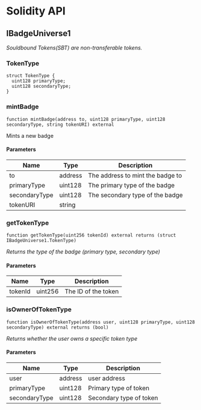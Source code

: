 # Solidity API

## IBadgeUniverse1

_Souldbound Tokens(SBT) are non-transferable tokens._

### TokenType

```solidity
struct TokenType {
  uint128 primaryType;
  uint128 secondaryType;
}
```

### mintBadge

```solidity
function mintBadge(address to, uint128 primaryType, uint128 secondaryType, string tokenURI) external
```

Mints a new badge

#### Parameters

| Name | Type | Description |
| ---- | ---- | ----------- |
| to | address | The address to mint the badge to |
| primaryType | uint128 | The primary type of the badge |
| secondaryType | uint128 | The secondary type of the badge |
| tokenURI | string |  |

### getTokenType

```solidity
function getTokenType(uint256 tokenId) external returns (struct IBadgeUniverse1.TokenType)
```

_Returns the type of the badge (primary type, secondary type)_

#### Parameters

| Name | Type | Description |
| ---- | ---- | ----------- |
| tokenId | uint256 | The ID of the token |

### isOwnerOfTokenType

```solidity
function isOwnerOfTokenType(address user, uint128 primaryType, uint128 secondaryType) external returns (bool)
```

_Returns whether the user owns a specific token type_

#### Parameters

| Name | Type | Description |
| ---- | ---- | ----------- |
| user | address | user address |
| primaryType | uint128 | Primary type of token |
| secondaryType | uint128 | Secondary type of token |

